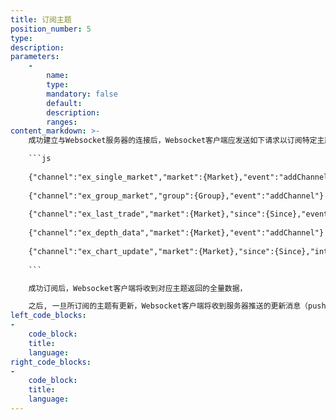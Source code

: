 ```yaml
---
title: 订阅主题
position_number: 5
type:
description:
parameters:
    -
        name:
        type:
        mandatory: false
        default:
        description:
        ranges:
content_markdown: >-
    成功建立与Websocket服务器的连接后，Websocket客户端应发送如下请求以订阅特定主题：

    ```js
    
    {"channel":"ex_single_market","market":{Market},"event":"addChannel"}
    
    {"channel":"ex_group_market","group":{Group},"event":"addChannel"}
    
    {"channel":"ex_last_trade","market":{Market},"since":{Since},"event":"addChannel"}
    
    {"channel":"ex_depth_data","market":{Market},"event":"addChannel"}
    
    {"channel":"ex_chart_update","market":{Market},"since":{Since},"interval":{Interval},"event":"addChannel"}
    
    ```

    成功订阅后，Websocket客户端将收到对应主题返回的全量数据，

    之后, 一旦所订阅的主题有更新，Websocket客户端将收到服务器推送的更新消息（push）：
left_code_blocks:
-
    code_block:
    title:
    language:
right_code_blocks:
-
    code_block:
    title:
    language:
---
```




